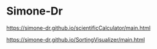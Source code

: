 # Simone-Dr

https://simone-dr.github.io/scientificCalculator/main.html

https://simone-dr.github.io/SortingVisualizer/main.html

